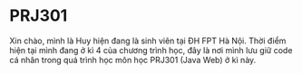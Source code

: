 # PRJ301
Xin chào, mình là Huy hiện đang là sinh viên tại ĐH FPT Hà Nội. Thời điểm hiện tại mình đang ở kì 4 của chương trình học, đây là nơi mình lưu giữ code cá nhân trong quá trình học môn học PRJ301 (Java Web) ở kì này. 
